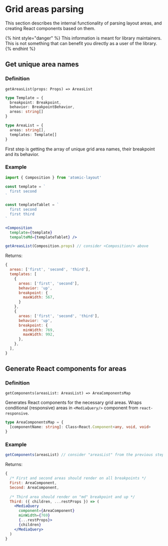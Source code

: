 # Grid areas parsing

This section describes the internal functionality of parsing layout areas, and creating React components based on them.

{% hint style="danger" %}
This information is meant for library maintainers. This is not something that can benefit you directly as a user of the library.
{% endhint %}

## Get unique area names

### Definition

`getAreasList(props: Props) => AreasList`

```typescript
type Template = {
  breakpoint: Breakpoint,
  behavior: BreakpointBehavior,
  areas: string[]
}

type AreaList = {
  areas: string[],
  templates: Template[]
}
```

First step is getting the array of unique grid area names, their breakpoint and its behavior.

### Example

```jsx
import { Composition } from 'atomic-layout'

const template = `
  first second
`

const templateTablet = `
  first second
  first third
`

<Composition
  template={template}
  tempalteMd={templateTablet} />
```

```javascript
getAreasList(Composition.props) // consider <Composition/> above
```

Returns:

```javascript
{
  areas: ['first', 'second', 'third'],
  templates: [
    {
      areas: ['first', 'second'],
      behavior: 'up',
      breakpoint: {
        maxWidth: 567,
      }
    },
    {
      areas: ['first', 'second', 'third'],
      behavior: 'up',
      breakpoint: {
        minWidth: 769,
        maxWidth: 992,
      },
    },
  ],
}
```

## Generate React components for areas

### Definition

`getComponents(areasList: AreasList) => AreaComponentsMap`

Generates React components for the necessary grid areas. Wraps conditional \(responsive\) areas in `<MediaQuery/>` component from `react-responsive`.

```typescript
type AreaComponentsMap = {
  [componentName: string]: Class<React.Component<any, void, void>
}
```

### Example

```jsx
getComponents(areasList) // consider "areasList" from the previous step
```

Returns:

```jsx
{
  /* First and second areas should render on all breakpoints */
  First: AreaComponent,
  Second: AreaComponent,
    
  /* Third area should render on "md" breakpoint and up */
  Third: ({ children, ...restProps }) => (
    <MediaQuery
      component={AreaComponent}
      minWidth={769}
      {...restProps}>
      {children}
    </MediaQuery>
  )
}
```



